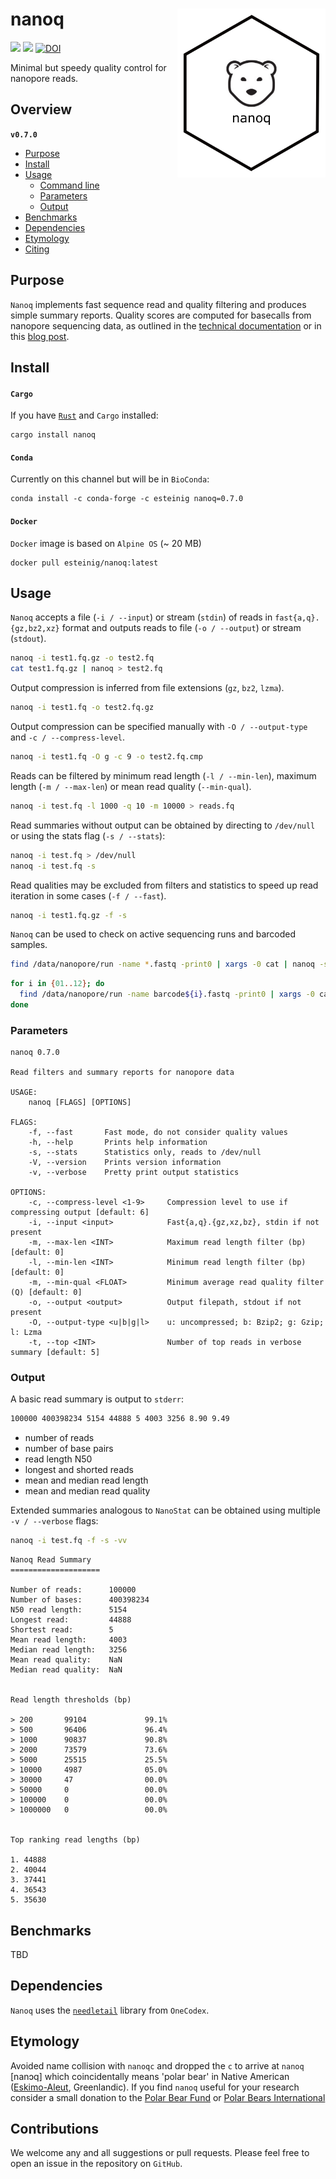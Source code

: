 # nanoq <a href='https://github.com/esteinig'><img src='docs/nanoq.png' align="right" height="270" /></a>

![](https://img.shields.io/badge/lang-rust-black.svg)
![](https://img.shields.io/badge/version-0.7.0-purple.svg)
[![DOI](https://zenodo.org/badge/DOI/10.5281/zenodo.3707754.svg)](https://doi.org/10.5281/zenodo.3707754)

Minimal but speedy quality control for nanopore reads.

## Overview

**`v0.7.0`**

- [Purpose](#purpose)
- [Install](#install)
- [Usage](#usage)
  - [Command line](#command-line)
  - [Parameters](#parameters)
  - [Output](#output)
- [Benchmarks](#benchmarks)
- [Dependencies](#dependencies)
- [Etymology](#etymology)
- [Citing](#citing)

## Purpose

`Nanoq` implements fast sequence read and quality filtering and produces simple summary reports. Quality scores are computed for basecalls from nanopore sequencing data, as outlined in the [technical documentation](https://community.nanoporetech.com/technical_documents/data-analysis/) or in this [blog post](https://gigabaseorgigabyte.wordpress.com/2017/06/26/averaging-basecall-quality-scores-the-right-way/).

## Install

#### `Cargo`

If you have [`Rust`](https://www.rust-lang.org/tools/install) and `Cargo` installed:

```
cargo install nanoq
```

#### `Conda`

Currently on this channel but will be in `BioConda`:

```
conda install -c conda-forge -c esteinig nanoq=0.7.0
```

#### `Docker`

`Docker` image is based on `Alpine OS` (~ 20 MB)

```
docker pull esteinig/nanoq:latest
```

## Usage

`Nanoq` accepts a file (`-i / --input`) or stream (`stdin`) of reads in `fast{a,q}.{gz,bz2,xz}` format and outputs reads to file (`-o / --output`) or stream (`stdout`).

```bash
nanoq -i test1.fq.gz -o test2.fq
cat test1.fq.gz | nanoq > test2.fq
```

Output compression is inferred from file extensions (`gz`, `bz2`, `lzma`).

```bash
nanoq -i test1.fq -o test2.fq.gz
```

Output compression can be specified manually with `-O / --output-type` and `-c / --compress-level`.

```bash
nanoq -i test1.fq -O g -c 9 -o test2.fq.cmp
```

Reads can be filtered by minimum read length (`-l / --min-len`), maximum length (`-m / --max-len`) or mean read quality (`--min-qual`).

```bash
nanoq -i test.fq -l 1000 -q 10 -m 10000 > reads.fq 
```

Read summaries without output can be obtained by directing to `/dev/null` or using the stats flag (`-s / --stats`):

```bash
nanoq -i test.fq > /dev/null
nanoq -i test.fq -s
```

Read qualities may be excluded from filters and statistics to speed up read iteration in some cases (`-f / --fast`).

```bash
nanoq -i test1.fq.gz -f -s
```

`Nanoq` can be used to check on active sequencing runs and barcoded samples.

```bash
find /data/nanopore/run -name *.fastq -print0 | xargs -0 cat | nanoq -s
```

```bash
for i in {01..12}; do
  find /data/nanopore/run -name barcode${i}.fastq -print0 | xargs -0 cat | nanoq -s
done
```

### Parameters

```
nanoq 0.7.0

Read filters and summary reports for nanopore data

USAGE:
    nanoq [FLAGS] [OPTIONS]

FLAGS:
    -f, --fast       Fast mode, do not consider quality values
    -h, --help       Prints help information
    -s, --stats      Statistics only, reads to /dev/null
    -V, --version    Prints version information
    -v, --verbose    Pretty print output statistics

OPTIONS:
    -c, --compress-level <1-9>     Compression level to use if compressing output [default: 6]
    -i, --input <input>            Fast{a,q}.{gz,xz,bz}, stdin if not present
    -m, --max-len <INT>            Maximum read length filter (bp) [default: 0]
    -l, --min-len <INT>            Minimum read length filter (bp) [default: 0]
    -m, --min-qual <FLOAT>         Minimum average read quality filter (Q) [default: 0]
    -o, --output <output>          Output filepath, stdout if not present
    -O, --output-type <u|b|g|l>    u: uncompressed; b: Bzip2; g: Gzip; l: Lzma
    -t, --top <INT>                Number of top reads in verbose summary [default: 5]
```

### Output

A basic read summary is output to `stderr`: 

```bash
100000 400398234 5154 44888 5 4003 3256 8.90 9.49
```

* number of reads
* number of base pairs
* read length N50
* longest and shorted reads
* mean and median read length
* mean and median read quality 

Extended summaries analogous to `NanoStat` can be obtained using multiple `-v / --verbose` flags:

```bash
nanoq -i test.fq -f -s -vv
```

```
Nanoq Read Summary
====================

Number of reads:      100000
Number of bases:      400398234
N50 read length:      5154
Longest read:         44888 
Shortest read:        5
Mean read length:     4003
Median read length:   3256 
Mean read quality:    NaN 
Median read quality:  NaN


Read length thresholds (bp)

> 200       99104             99.1%
> 500       96406             96.4%
> 1000      90837             90.8%
> 2000      73579             73.6%
> 5000      25515             25.5%
> 10000     4987              05.0%
> 30000     47                00.0%
> 50000     0                 00.0%
> 100000    0                 00.0%
> 1000000   0                 00.0%


Top ranking read lengths (bp)

1. 44888       
2. 40044       
3. 37441       
4. 36543       
5. 35630
```

## Benchmarks

TBD


## Dependencies

`Nanoq` uses the [`needletail`](https://github.com/onecodex/needletail) library from `OneCodex`. 

## Etymology

Avoided name collision with `nanoqc` and dropped the `c` to arrive at `nanoq` [nanɔq] which coincidentally means 'polar bear' in Native American ([Eskimo-Aleut](https://en.wikipedia.org/wiki/Eskimo%E2%80%93Aleut_languages), Greenlandic). If you find `nanoq` useful for your research consider a small donation to the [Polar Bear Fund](https://www.polarbearfund.ca/) or [Polar Bears International](https://polarbearsinternational.org/)

## Contributions

We welcome any and all suggestions or pull requests. Please feel free to open an issue in the repository on `GitHub`.